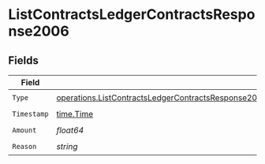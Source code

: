 # ListContractsLedgerContractsResponse2006


## Fields

| Field                                                                                                                                                                                                                        | Type                                                                                                                                                                                                                         | Required                                                                                                                                                                                                                     | Description                                                                                                                                                                                                                  |
| ---------------------------------------------------------------------------------------------------------------------------------------------------------------------------------------------------------------------------- | ---------------------------------------------------------------------------------------------------------------------------------------------------------------------------------------------------------------------------- | ---------------------------------------------------------------------------------------------------------------------------------------------------------------------------------------------------------------------------- | ---------------------------------------------------------------------------------------------------------------------------------------------------------------------------------------------------------------------------- |
| `Type`                                                                                                                                                                                                                       | [operations.ListContractsLedgerContractsResponse200ApplicationJSONResponseBodyDataCurrentCredits6Type](../../models/operations/listcontractsledgercontractsresponse200applicationjsonresponsebodydatacurrentcredits6type.md) | :heavy_check_mark:                                                                                                                                                                                                           | N/A                                                                                                                                                                                                                          |
| `Timestamp`                                                                                                                                                                                                                  | [time.Time](https://pkg.go.dev/time#Time)                                                                                                                                                                                    | :heavy_check_mark:                                                                                                                                                                                                           | N/A                                                                                                                                                                                                                          |
| `Amount`                                                                                                                                                                                                                     | *float64*                                                                                                                                                                                                                    | :heavy_check_mark:                                                                                                                                                                                                           | N/A                                                                                                                                                                                                                          |
| `Reason`                                                                                                                                                                                                                     | *string*                                                                                                                                                                                                                     | :heavy_check_mark:                                                                                                                                                                                                           | N/A                                                                                                                                                                                                                          |